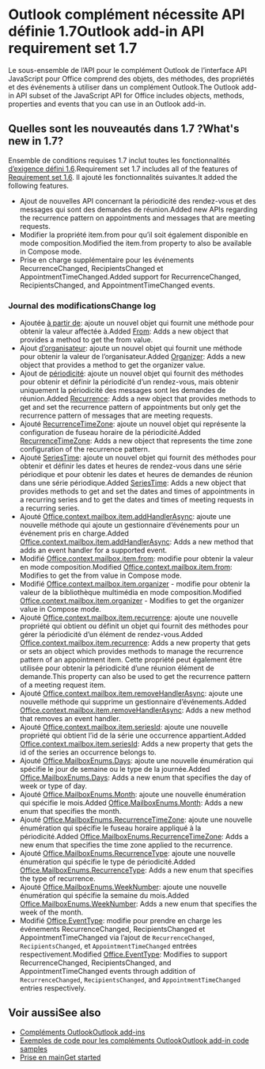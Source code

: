 # <a name="outlook-add-in-api-requirement-set-17"></a><span data-ttu-id="af8ae-101">Outlook complément nécessite API définie 1.7</span><span class="sxs-lookup"><span data-stu-id="af8ae-101">Outlook add-in API requirement set 1.7</span></span>

<span data-ttu-id="af8ae-102">Le sous-ensemble de l’API pour le complément Outlook de l’interface API JavaScript pour Office comprend des objets, des méthodes, des propriétés et des événements à utiliser dans un complément Outlook.</span><span class="sxs-lookup"><span data-stu-id="af8ae-102">The Outlook add-in API subset of the JavaScript API for Office includes objects, methods, properties and events that you can use in an Outlook add-in.</span></span>

## <a name="whats-new-in-17"></a><span data-ttu-id="af8ae-103">Quelles sont les nouveautés dans 1.7 ?</span><span class="sxs-lookup"><span data-stu-id="af8ae-103">What's new in 1.7?</span></span>

<span data-ttu-id="af8ae-104">Ensemble de conditions requises 1.7 inclut toutes les fonctionnalités [d’exigence défini 1.6](../requirement-set-1.6/outlook-requirement-set-1.6.md).</span><span class="sxs-lookup"><span data-stu-id="af8ae-104">Requirement set 1.7 includes all of the features of [Requirement set 1.6](../requirement-set-1.6/outlook-requirement-set-1.6.md).</span></span> <span data-ttu-id="af8ae-105">Il ajouté les fonctionnalités suivantes.</span><span class="sxs-lookup"><span data-stu-id="af8ae-105">It added the following features.</span></span>

- <span data-ttu-id="af8ae-106">Ajout de nouvelles API concernant la périodicité des rendez-vous et des messages qui sont des demandes de réunion.</span><span class="sxs-lookup"><span data-stu-id="af8ae-106">Added new APIs regarding the recurrence pattern on appointments and messages that are meeting requests.</span></span>
- <span data-ttu-id="af8ae-107">Modifier la propriété item.from pour qu’il soit également disponible en mode composition.</span><span class="sxs-lookup"><span data-stu-id="af8ae-107">Modified the item.from property to also be available in Compose mode.</span></span>
- <span data-ttu-id="af8ae-108">Prise en charge supplémentaire pour les événements RecurrenceChanged, RecipientsChanged et AppointmentTimeChanged.</span><span class="sxs-lookup"><span data-stu-id="af8ae-108">Added support for RecurrenceChanged, RecipientsChanged, and AppointmentTimeChanged events.</span></span>

### <a name="change-log"></a><span data-ttu-id="af8ae-109">Journal des modifications</span><span class="sxs-lookup"><span data-stu-id="af8ae-109">Change log</span></span>

- <span data-ttu-id="af8ae-110">Ajoutée [à partir de](/javascript/api/outlook_1_7/office.from): ajoute un nouvel objet qui fournit une méthode pour obtenir la valeur affectée à.</span><span class="sxs-lookup"><span data-stu-id="af8ae-110">Added [From](/javascript/api/outlook_1_7/office.from): Adds a new object that provides a method to get the from value.</span></span>
- <span data-ttu-id="af8ae-111">Ajout [d’organisateur](/javascript/api/outlook_1_7/office.organizer): ajoute un nouvel objet qui fournit une méthode pour obtenir la valeur de l’organisateur.</span><span class="sxs-lookup"><span data-stu-id="af8ae-111">Added [Organizer](/javascript/api/outlook_1_7/office.organizer): Adds a new object that provides a method to get the organizer value.</span></span>
- <span data-ttu-id="af8ae-112">Ajout de [périodicité](/javascript/api/outlook_1_7/office.recurrence): ajoute un nouvel objet qui fournit des méthodes pour obtenir et définir la périodicité d’un rendez-vous, mais obtenir uniquement la périodicité des messages sont les demandes de réunion.</span><span class="sxs-lookup"><span data-stu-id="af8ae-112">Added [Recurrence](/javascript/api/outlook_1_7/office.recurrence): Adds a new object that provides methods to get and set the recurrence pattern of appointments but only get the recurrence pattern of messages that are meeting requests.</span></span>
- <span data-ttu-id="af8ae-113">Ajouté [RecurrenceTimeZone](/javascript/api/outlook_1_7/office.recurrencetimezone): ajoute un nouvel objet qui représente la configuration de fuseau horaire de la périodicité.</span><span class="sxs-lookup"><span data-stu-id="af8ae-113">Added [RecurrenceTimeZone](/javascript/api/outlook_1_7/office.recurrencetimezone): Adds a new object that represents the time zone configuration of the recurrence pattern.</span></span>
- <span data-ttu-id="af8ae-114">Ajouté [SeriesTime](/javascript/api/outlook_1_7/office.seriestime): ajoute un nouvel objet qui fournit des méthodes pour obtenir et définir les dates et heures de rendez-vous dans une série périodique et pour obtenir les dates et heures de demandes de réunion dans une série périodique.</span><span class="sxs-lookup"><span data-stu-id="af8ae-114">Added [SeriesTime](/javascript/api/outlook_1_7/office.seriestime): Adds a new object that provides methods to get and set the dates and times of appointments in a recurring series and to get the dates and times of meeting requests in a recurring series.</span></span>
- <span data-ttu-id="af8ae-115">Ajouté [Office.context.mailbox.item.addHandlerAsync](office.context.mailbox.item.md#addhandlerasynceventtype-handler-options-callback): ajoute une nouvelle méthode qui ajoute un gestionnaire d’événements pour un événement pris en charge.</span><span class="sxs-lookup"><span data-stu-id="af8ae-115">Added [Office.context.mailbox.item.addHandlerAsync](office.context.mailbox.item.md#addhandlerasynceventtype-handler-options-callback): Adds a new method that adds an event handler for a supported event.</span></span>
- <span data-ttu-id="af8ae-116">Modifié [Office.context.mailbox.item.from](office.context.mailbox.item.md#from-emailaddressdetailsjavascriptapioutlook17officeemailaddressdetailsfromjavascriptapioutlook17officefrom): modifie pour obtenir la valeur en mode composition.</span><span class="sxs-lookup"><span data-stu-id="af8ae-116">Modified [Office.context.mailbox.item.from](office.context.mailbox.item.md#from-emailaddressdetailsjavascriptapioutlook17officeemailaddressdetailsfromjavascriptapioutlook17officefrom): Modifies to get the from value in Compose mode.</span></span>
- <span data-ttu-id="af8ae-117">Modifié [Office.context.mailbox.item.organizer](office.context.mailbox.item.md#organizer-emailaddressdetailsjavascriptapioutlook17officeemailaddressdetailsorganizerjavascriptapioutlook17officeorganizer) - modifie pour obtenir la valeur de la bibliothèque multimédia en mode composition.</span><span class="sxs-lookup"><span data-stu-id="af8ae-117">Modified [Office.context.mailbox.item.organizer](office.context.mailbox.item.md#organizer-emailaddressdetailsjavascriptapioutlook17officeemailaddressdetailsorganizerjavascriptapioutlook17officeorganizer) - Modifies to get the organizer value in Compose mode.</span></span>
- <span data-ttu-id="af8ae-118">Ajouté [Office.context.mailbox.item.recurrence](office.context.mailbox.item.md#nullable-recurrence-recurrencejavascriptapioutlook17officerecurrence): ajoute une nouvelle propriété qui obtient ou définit un objet qui fournit des méthodes pour gérer la périodicité d’un élément de rendez-vous.</span><span class="sxs-lookup"><span data-stu-id="af8ae-118">Added [Office.context.mailbox.item.recurrence](office.context.mailbox.item.md#nullable-recurrence-recurrencejavascriptapioutlook17officerecurrence): Adds a new property that gets or sets an object which provides methods to manage the recurrence pattern of an appointment item.</span></span> <span data-ttu-id="af8ae-119">Cette propriété peut également être utilisée pour obtenir la périodicité d’une réunion élément de demande.</span><span class="sxs-lookup"><span data-stu-id="af8ae-119">This property can also be used to get the recurrence pattern of a meeting request item.</span></span>
- <span data-ttu-id="af8ae-120">Ajouté [Office.context.mailbox.item.removeHandlerAsync](office.context.mailbox.item.md#removehandlerasynceventtype-handler-options-callback): ajoute une nouvelle méthode qui supprime un gestionnaire d’événements.</span><span class="sxs-lookup"><span data-stu-id="af8ae-120">Added [Office.context.mailbox.item.removeHandlerAsync](office.context.mailbox.item.md#removehandlerasynceventtype-handler-options-callback): Adds a new method that removes an event handler.</span></span>
- <span data-ttu-id="af8ae-121">Ajouté [Office.context.mailbox.item.seriesId](office.context.mailbox.item.md#nullable-seriesid-string): ajoute une nouvelle propriété qui obtient l’id de la série une occurrence appartient.</span><span class="sxs-lookup"><span data-stu-id="af8ae-121">Added [Office.context.mailbox.item.seriesId](office.context.mailbox.item.md#nullable-seriesid-string): Adds a new property that gets the id of the series an occurrence belongs to.</span></span>
- <span data-ttu-id="af8ae-122">Ajouté [Office.MailboxEnums.Days](/javascript/api/outlook_1_7/office.mailboxenums.days): ajoute une nouvelle énumération qui spécifie le jour de semaine ou le type de la journée.</span><span class="sxs-lookup"><span data-stu-id="af8ae-122">Added [Office.MailboxEnums.Days](/javascript/api/outlook_1_7/office.mailboxenums.days): Adds a new enum that specifies the day of week or type of day.</span></span>
- <span data-ttu-id="af8ae-123">Ajouté [Office.MailboxEnums.Month](/javascript/api/outlook_1_7/office.mailboxenums.month): ajoute une nouvelle énumération qui spécifie le mois.</span><span class="sxs-lookup"><span data-stu-id="af8ae-123">Added [Office.MailboxEnums.Month](/javascript/api/outlook_1_7/office.mailboxenums.month): Adds a new enum that specifies the month.</span></span>
- <span data-ttu-id="af8ae-124">Ajouté [Office.MailboxEnums.RecurrenceTimeZone](/javascript/api/outlook_1_7/office.mailboxenums.recurrencetimezone): ajoute une nouvelle énumération qui spécifie le fuseau horaire appliqué à la périodicité.</span><span class="sxs-lookup"><span data-stu-id="af8ae-124">Added [Office.MailboxEnums.RecurrenceTimeZone](/javascript/api/outlook_1_7/office.mailboxenums.recurrencetimezone): Adds a new enum that specifies the time zone applied to the recurrence.</span></span>
- <span data-ttu-id="af8ae-125">Ajouté [Office.MailboxEnums.RecurrenceType](/javascript/api/outlook_1_7/office.mailboxenums.recurrencetype): ajoute une nouvelle énumération qui spécifie le type de périodicité.</span><span class="sxs-lookup"><span data-stu-id="af8ae-125">Added [Office.MailboxEnums.RecurrenceType](/javascript/api/outlook_1_7/office.mailboxenums.recurrencetype): Adds a new enum that specifies the type of recurrence.</span></span>
- <span data-ttu-id="af8ae-126">Ajouté [Office.MailboxEnums.WeekNumber](/javascript/api/outlook_1_7/office.mailboxenums.weeknumber): ajoute une nouvelle énumération qui spécifie la semaine du mois.</span><span class="sxs-lookup"><span data-stu-id="af8ae-126">Added [Office.MailboxEnums.WeekNumber](/javascript/api/outlook_1_7/office.mailboxenums.weeknumber): Adds a new enum that specifies the week of the month.</span></span>
- <span data-ttu-id="af8ae-127">Modifié [Office.EventType](/javascript/api/office/office.eventtype): modifie pour prendre en charge les événements RecurrenceChanged, RecipientsChanged et AppointmentTimeChanged via l’ajout de `RecurrenceChanged`, `RecipientsChanged`, et `AppointmentTimeChanged` entrées respectivement.</span><span class="sxs-lookup"><span data-stu-id="af8ae-127">Modified [Office.EventType](/javascript/api/office/office.eventtype): Modifies to support RecurrenceChanged, RecipientsChanged, and AppointmentTimeChanged events through addition of `RecurrenceChanged`, `RecipientsChanged`, and `AppointmentTimeChanged` entries respectively.</span></span>

## <a name="see-also"></a><span data-ttu-id="af8ae-128">Voir aussi</span><span class="sxs-lookup"><span data-stu-id="af8ae-128">See also</span></span>

- [<span data-ttu-id="af8ae-129">Compléments Outlook</span><span class="sxs-lookup"><span data-stu-id="af8ae-129">Outlook add-ins</span></span>](https://docs.microsoft.com/outlook/add-ins/)
- [<span data-ttu-id="af8ae-130">Exemples de code pour les compléments Outlook</span><span class="sxs-lookup"><span data-stu-id="af8ae-130">Outlook add-in code samples</span></span>](https://developer.microsoft.com/outlook/gallery/?filterBy=Outlook,Samples,Add-ins)
- [<span data-ttu-id="af8ae-131">Prise en main</span><span class="sxs-lookup"><span data-stu-id="af8ae-131">Get started</span></span>](https://docs.microsoft.com/outlook/add-ins/quick-start)